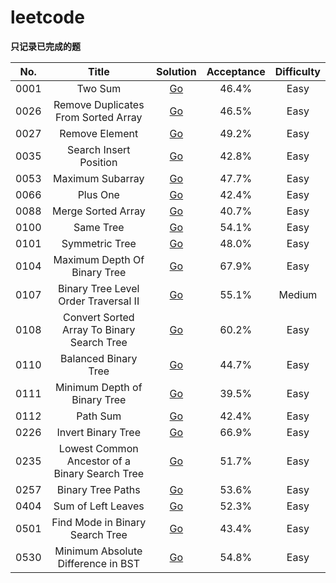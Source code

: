 # leetcode

**只记录已完成的题**

No.|Title|Solution|Acceptance|Difficulty|
:--:|:-----:|:--------:|:----------:|:----------:|
0001|Two Sum|[Go](https://github.com/rosenlo/leetcode/tree/master/topics/0001.TwoSum)|46.4%|Easy
0026|Remove Duplicates From Sorted Array|[Go](https://github.com/rosenlo/leetcode/tree/master/topics/0026.RemoveDuplicatesFromSortedArray)|46.5%|Easy
0027|Remove Element|[Go](https://github.com/rosenlo/leetcode/tree/master/topics/0027.RemoveElement)|49.2%|Easy
0035|Search Insert Position|[Go](https://github.com/rosenlo/leetcode/tree/master/topics/0035.SearchInsertPosition)|42.8%|Easy
0053|Maximum Subarray|[Go](https://github.com/rosenlo/leetcode/tree/master/topics/0053.MaximumSubarray)|47.7%|Easy
0066|Plus One|[Go](https://github.com/rosenlo/leetcode/tree/master/topics/0066.PlusOne)|42.4%|Easy
0088|Merge Sorted Array|[Go](https://github.com/rosenlo/leetcode/tree/master/topics/0088.MergeSortedArray)|40.7%|Easy
0100|Same Tree|[Go](https://github.com/rosenlo/leetcode/tree/master/topics/0100.SameTree)|54.1%|Easy
0101|Symmetric Tree|[Go](https://github.com/rosenlo/leetcode/tree/master/topics/0101.SymmetricTree)|48.0%|Easy
0104|Maximum Depth Of Binary Tree|[Go](https://github.com/rosenlo/leetcode/tree/master/topics/0104.MaximumDepthOfBinaryTree)|67.9%|Easy
0107|Binary Tree Level Order Traversal II|[Go](https://github.com/rosenlo/leetcode/tree/master/topics/0107.BinaryTreeLevelOrderTraversalII)|55.1%|Medium
0108|Convert Sorted Array To Binary Search Tree|[Go](https://github.com/rosenlo/leetcode/tree/master/topics/0108.ConvertSortedArrayToBinarySearchTree)|60.2%|Easy
0110|Balanced Binary Tree|[Go](https://github.com/rosenlo/leetcode/tree/master/topics/0110.BalancedBinaryTree)|44.7%|Easy
0111|Minimum Depth of Binary Tree|[Go](https://github.com/rosenlo/leetcode/tree/master/topics/0111.MinimumDepthOfBinaryTree)|39.5%|Easy
0112|Path Sum|[Go](https://github.com/rosenlo/leetcode/tree/master/topics/0112.PathSum)|42.4%|Easy
0226|Invert Binary Tree|[Go](https://github.com/rosenlo/leetcode/tree/master/topics/0226.InvertBinaryTree)|66.9%|Easy
0235|Lowest Common Ancestor of a Binary Search Tree|[Go](https://github.com/rosenlo/leetcode/tree/master/topics/0235.LowestCommonAncestorOfABinarySearchTree)|51.7%|Easy
0257|Binary Tree Paths|[Go](https://github.com/rosenlo/leetcode/tree/master/topics/0257.BinaryTreePaths)|53.6%|Easy
0404|Sum of Left Leaves|[Go](https://github.com/rosenlo/leetcode/tree/master/topics/0404.SumOfLeftLeaves)|52.3%|Easy
0501|Find Mode in Binary Search Tree|[Go](https://github.com/rosenlo/leetcode/tree/master/topics/0501.FindModeinBinarySearchTree)|43.4%|Easy
0530|Minimum Absolute Difference in BST|[Go](https://github.com/rosenlo/leetcode/tree/master/topics/0530.MinimumAbsoluteDifferenceInBST)|54.8%|Easy
